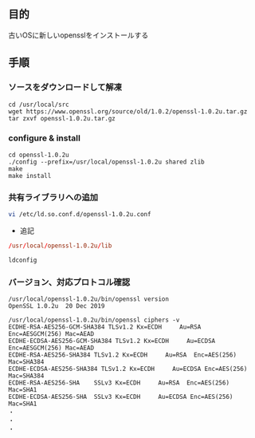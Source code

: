 ## 目的
古いOSに新しいopensslをインストールする

## 手順
### ソースをダウンロードして解凍

```
cd /usr/local/src
wget https://www.openssl.org/source/old/1.0.2/openssl-1.0.2u.tar.gz
tar zxvf openssl-1.0.2u.tar.gz
```

### configure & install

```
cd openssl-1.0.2u
./config --prefix=/usr/local/openssl-1.0.2u shared zlib
make
make install
```

### 共有ライブラリへの追加

```bash
vi /etc/ld.so.conf.d/openssl-1.0.2u.conf
```

- 追記
```conf
/usr/local/openssl-1.0.2u/lib
```

```bash
ldconfig
```

### バージョン、対応プロトコル確認

```
/usr/local/openssl-1.0.2u/bin/openssl version
OpenSSL 1.0.2u  20 Dec 2019

/usr/local/openssl-1.0.2u/bin/openssl ciphers -v
ECDHE-RSA-AES256-GCM-SHA384 TLSv1.2 Kx=ECDH     Au=RSA  Enc=AESGCM(256) Mac=AEAD
ECDHE-ECDSA-AES256-GCM-SHA384 TLSv1.2 Kx=ECDH     Au=ECDSA Enc=AESGCM(256) Mac=AEAD
ECDHE-RSA-AES256-SHA384 TLSv1.2 Kx=ECDH     Au=RSA  Enc=AES(256)  Mac=SHA384
ECDHE-ECDSA-AES256-SHA384 TLSv1.2 Kx=ECDH     Au=ECDSA Enc=AES(256)  Mac=SHA384
ECDHE-RSA-AES256-SHA    SSLv3 Kx=ECDH     Au=RSA  Enc=AES(256)  Mac=SHA1
ECDHE-ECDSA-AES256-SHA  SSLv3 Kx=ECDH     Au=ECDSA Enc=AES(256)  Mac=SHA1
・
・
・
```